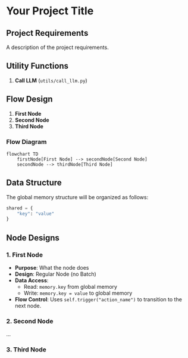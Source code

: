 # Your Project Title

## Project Requirements

A description of the project requirements.

## Utility Functions

1. **Call LLM** (`utils/call_llm.py`)

## Flow Design

1. **First Node**
2. **Second Node**
3. **Third Node**

### Flow Diagram

```mermaid
flowchart TD
    firstNode[First Node] --> secondNode[Second Node]
    secondNode --> thirdNode[Third Node]
```

## Data Structure

The global memory structure will be organized as follows:

```python
shared = {
    "key": "value"
}
```

## Node Designs

### 1. First Node

- **Purpose**: What the node does
- **Design**: Regular Node (no Batch)
- **Data Access**:
  - Read: `memory.key` from global memory
  - Write: `memory.key = value` to global memory
- **Flow Control**: Uses `self.trigger("action_name")` to transition to the next node.

### 2. Second Node

...

### 3. Third Node
